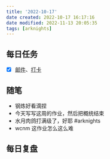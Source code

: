```yaml
---
title: '2022-10-17'
date created: 2022-10-17 16:17:16
date modified: 2022-11-13 20:05:35
tags: [arknights]
---
```


## 每日任务

- [x] [邮件](https://email.ustc.edu.cn/coremail/)、[打卡](https://weixine.ustc.edu.cn/2020/login)

## 随笔

- 钢炼好看滴捏
- 今天写写这周的作业，然后把概统结束
- 水月肉鸽打满级了，好耶 #arknights
- wcnm 这作业怎么这么难

## 每日复盘
